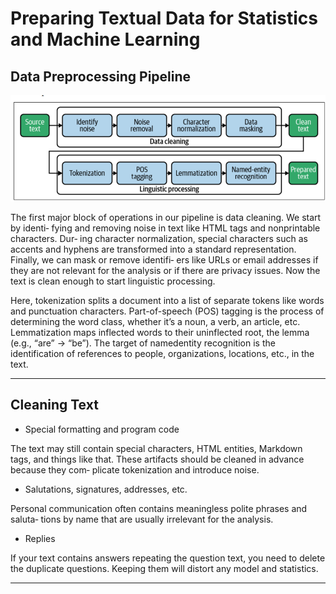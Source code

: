# Preparing Textual Data for Statistics and Machine Learning

## Data Preprocessing Pipeline

![Data preprocessing](images/datapreprocess.png)

The first major block of operations in our pipeline is data cleaning. We start by identi‐
fying and removing noise in text like HTML tags and nonprintable characters. Dur‐
ing character normalization, special characters such as accents and hyphens are
transformed into a standard representation. Finally, we can mask or remove identifi‐
ers like URLs or email addresses if they are not relevant for the analysis or if there are
privacy issues. Now the text is clean enough to start linguistic processing.

Here, tokenization splits a document into a list of separate tokens like words and
punctuation characters. Part-of-speech (POS) tagging is the process of determining the
word class, whether it’s a noun, a verb, an article, etc. Lemmatization maps inflected
words to their uninflected root, the lemma (e.g., “are” → “be”). The target of namedentity recognition is the identification of references to people, organizations, locations,
etc., in the text.

---

## Cleaning Text

* Special formatting and program code

The text may still contain special characters, HTML entities, Markdown tags, and
things like that. These artifacts should be cleaned in advance because they com‐
plicate tokenization and introduce noise.

* Salutations, signatures, addresses, etc.

Personal communication often contains meaningless polite phrases and saluta‐
tions by name that are usually irrelevant for the analysis.

* Replies

If your text contains answers repeating the question text, you need to delete the
duplicate questions. Keeping them will distort any model and statistics.

---

